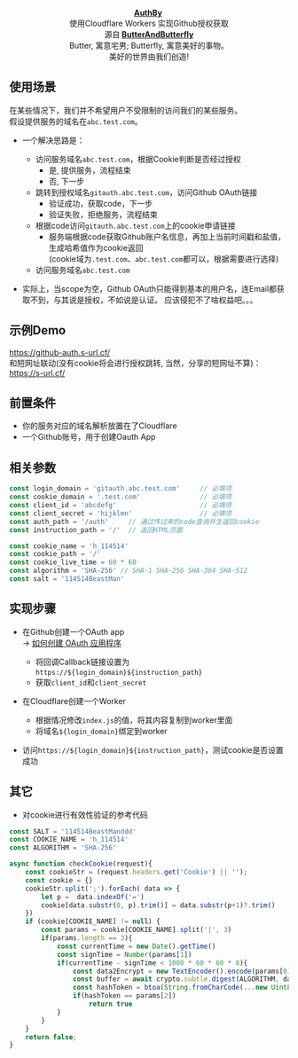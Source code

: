 <p align="center">
      <strong>
        <a href="https://github.com/nICEnnnnnnnLee/AuthBy" target="_blank">AuthBy</a>&nbsp;
      </strong>
  <br>
        使用Cloudflare Workers 实现Github授权获取
  <br>
      源自<strong>
        <a href="https://github.com/ButterAndButterfly" target="_blank">ButterAndButterfly</a><br>
      </strong>  
        Butter, 寓意宅男; Butterfly, 寓意美好的事物。 
        <br/> 美好的世界由我们创造!  
</p>


## 使用场景  
在某些情况下，我们并不希望用户不受限制的访问我们的某些服务。  
假设提供服务的域名在`abc.test.com`。  
+ 一个解决思路是： 
  + 访问服务域名`abc.test.com`，根据Cookie判断是否经过授权
    + 是, 提供服务，流程结束
    + 否, 下一步
  + 跳转到授权域名`gitauth.abc.test.com`，访问Github OAuth链接
    + 验证成功，获取code，下一步
    + 验证失败，拒绝服务，流程结束  
  + 根据code访问`gitauth.abc.test.com`上的cookie申请链接
    + 服务端根据code获取Github账户名信息，再加上当前时间戳和盐值，生成哈希值作为cookie返回  
    (cookie域为`.test.com`、`abc.test.com`都可以，根据需要进行选择)
  + 访问服务域名`abc.test.com`

+ 实际上，当scope为空，Github OAuth只能得到基本的用户名，连Email都获取不到，与其说是授权，不如说是认证。
应该侵犯不了啥权益吧。。。

## 示例Demo
<https://github-auth.s-url.cf/>   
和短网址联动(没有cookie将会进行授权跳转, 当然，分享的短网址不算)：  
<https://s-url.cf/>  

## 前置条件  
+ 你的服务对应的域名解析放置在了Cloudflare
+ 一个Github账号，用于创建Oauth App

## 相关参数
```js
const login_domain = 'gitauth.abc.test.com'     // 必填项
const cookie_domain = '.test.com'               // 必填项
const client_id = 'abcdefg'                     // 必填项
const client_secret = 'hijklmn'                 // 必填项
const auth_path = '/auth'     // 通过传过来的code查询并生返回cookie
const instruction_path = '/'  // 返回HTML页面

const cookie_name = 'h_114514'
const cookie_path = '/'
const cookie_live_time = 60 * 60
const algorithm = 'SHA-256' // SHA-1 SHA-256 SHA-384 SHA-512
const salt = '114514BeastMan'
```

## 实现步骤
+ 在Github创建一个OAuth app  
    -> [如何创建 OAuth 应用程序](https://docs.github.com/cn/developers/apps/building-oauth-apps/creating-an-oauth-app)
  + 将回调Callback链接设置为`https://${login_domain}${instruction_path}`  
  + 获取`client_id`和`client_secret`  

+ 在Cloudflare创建一个Worker
  + 根据情况修改`index.js`的值，将其内容复制到worker里面
  + 将域名`${login_domain}`绑定到worker

+ 访问`https://${login_domain}${instruction_path}`，测试cookie是否设置成功


## 其它
+ 对cookie进行有效性验证的参考代码

```js
const SALT = '114514BeastManddd'
const COOKIE_NAME = 'h_114514'
const ALGORITHM = 'SHA-256'

async function checkCookie(request){
    const cookieStr = (request.headers.get('Cookie') || '');
    const cookie = {}
    cookieStr.split(';').forEach( data => {
        let p =  data.indexOf('=')
        cookie[data.substr(0, p).trim()] = data.substr(p+1)?.trim()
    })
    if (cookie[COOKIE_NAME] != null) {
        const params = cookie[COOKIE_NAME].split('|', 3)
        if(params.length == 3){
            const currentTime = new Date().getTime()
            const signTime = Number(params[1])
            if(currentTime - signTime < 1000 * 60 * 60 * 8){
                const data2Encrypt = new TextEncoder().encode(params[0] + SALT + params[1])
                const buffer = await crypto.subtle.digest(ALGORITHM, data2Encrypt)
                const hashToken = btoa(String.fromCharCode(...new Uint8Array(buffer)))
                if(hashToken == params[2])
                    return true
            }
        }
    }
    return false;
}
```
